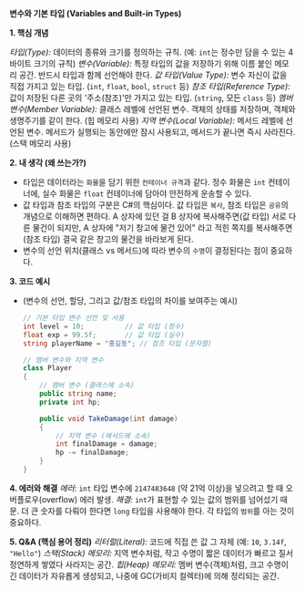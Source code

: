 **변수와 기본 타입 (Variables and Built-in Types)**

**1. 핵심 개념**

*타입(Type):* 데이터의 종류와 크기를 정의하는 규칙. (예: `int`는 정수만 담을 수 있는 4바이트 크기의 규칙)
*변수(Variable):* 특정 타입의 값을 저장하기 위해 이름 붙인 메모리 공간. 반드시 타입과 함께 선언해야 한다.
*값 타입(Value Type):* 변수 자신이 값을 직접 가지고 있는 타입. (`int`, `float`, `bool`, `struct` 등)
*참조 타입(Reference Type):* 값이 저장된 다른 곳의 '주소(참조)'만 가지고 있는 타입. (`string`, 모든 `class` 등)
*멤버 변수(Member Variable):* 클래스 레벨에 선언된 변수. 객체의 상태를 저장하며, 객체와 생명주기를 같이 한다. (힙 메모리 사용)
*지역 변수(Local Variable):* 메서드 레벨에 선언된 변수. 메서드가 실행되는 동안에만 잠시 사용되고, 메서드가 끝나면 즉시 사라진다. (스택 메모리 사용)

**2. 내 생각 (왜 쓰는가?)**

* 타입은 데이터라는 `화물`을 담기 위한 `컨테이너 규격`과 같다. 정수 화물은 `int` 컨테이너에, 실수 화물은 `float` 컨테이너에 담아야 안전하게 운송할 수 있다.
* 값 타입과 참조 타입의 구분은 C#의 핵심이다. 값 타입은 `복사`, 참조 타입은 `공유`의 개념으로 이해하면 편하다. A 상자에 있던 걸 B 상자에 복사해주면(값 타입) 서로 다른 물건이 되지만, A 상자에 "저기 창고에 물건 있어" 라고 적힌 쪽지를 복사해주면(참조 타입) 결국 같은 창고의 물건을 바라보게 된다.
* 변수의 선언 위치(클래스 vs 메서드)에 따라 변수의 `수명`이 결정된다는 점이 중요하다.

**3. 코드 예시**

* (변수의 선언, 할당, 그리고 값/참조 타입의 차이를 보여주는 예시)
    ```csharp
    // 기본 타입 변수 선언 및 사용
    int level = 10;          // 값 타입 (정수)
    float exp = 99.5f;       // 값 타입 (실수)
    string playerName = "홍길동"; // 참조 타입 (문자열)

    // 멤버 변수와 지역 변수
    class Player
    {
        // 멤버 변수 (클래스에 소속)
        public string name;
        private int hp;

        public void TakeDamage(int damage)
        {
            // 지역 변수 (메서드에 소속)
            int finalDamage = damage;
            hp -= finalDamage;
        }
    }
    ```

**4. 에러와 해결**
*에러:* `int` 타입 변수에 `2147483648` (약 21억 이상)을 넣으려고 할 때 오버플로우(overflow) 에러 발생.
*해결:* `int`가 표현할 수 있는 값의 범위를 넘어섰기 때문. 더 큰 숫자를 다뤄야 한다면 `long` 타입을 사용해야 한다. 각 타입의 `범위`를 아는 것이 중요하다.

**5. Q&A (핵심 용어 정리)**
*리터럴(Literal):* 코드에 직접 쓴 값 그 자체 (예: `10`, `3.14f`, `"Hello"`)
*스택(Stack) 메모리:* 지역 변수처럼, 작고 수명이 짧은 데이터가 빠르고 질서정연하게 쌓였다 사라지는 공간.
*힙(Heap) 메모리:* 멤버 변수(객체)처럼, 크고 수명이 긴 데이터가 자유롭게 생성되고, 나중에 GC(가비지 컬렉터)에 의해 정리되는 공간.